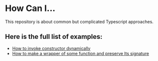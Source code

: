 # How Can I...

This repository is about common but complicated Typescript approaches.

## Here is the full list of examples:

- [How to invoke constructor dynamically](examples/invoke-constructor-dynamically.md)
- [How to make a wrapper of some function and preserve Its signature](examples/function-wrapper.md)
